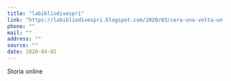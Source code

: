 ```yaml
---
title: "labibliodivespri"
link: "https://labibliodivespri.blogspot.com/2020/03/cera-una-volta-un-re.html?spref=fb&fbclid=IwAR2ak5N84OtThiEU9akhpF0Gu8kZNiU23tKL2z35JqAh9C1vEP-f_CHFyKk"
phone: ""
mail: ""
address: ""
source: ""
date: 2020-04-02
---
```


Storia online
